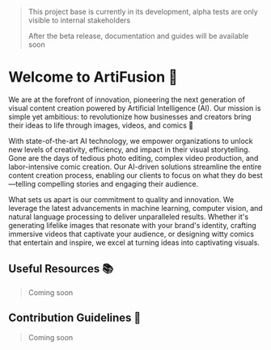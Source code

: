 > This project base is currently in its development, alpha tests are only visible to internal stakeholders
>
> After the beta release, documentation and guides will be available soon

# Welcome to ArtiFusion 👋

We are at the forefront of innovation, pioneering the next generation of visual content creation powered by Artificial Intelligence (AI). Our mission is simple yet ambitious: to revolutionize how businesses and creators bring their ideas to life through images, videos, and comics 🚀

With state-of-the-art AI technology, we empower organizations to unlock new levels of creativity, efficiency, and impact in their visual storytelling. Gone are the days of tedious photo editing, complex video production, and labor-intensive comic creation. Our AI-driven solutions streamline the entire content creation process, enabling our clients to focus on what they do best—telling compelling stories and engaging their audience.

What sets us apart is our commitment to quality and innovation. We leverage the latest advancements in machine learning, computer vision, and natural language processing to deliver unparalleled results. Whether it's generating lifelike images that resonate with your brand's identity, crafting immersive videos that captivate your audience, or designing witty comics that entertain and inspire, we excel at turning ideas into captivating visuals.

## Useful Resources 📚
> Coming soon

## Contribution Guidelines 📕
> Coming soon
